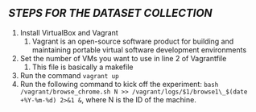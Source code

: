 ## _STEPS FOR THE DATASET COLLECTION_

1. Install VirtualBox and Vagrant
   1. Vagrant is an open-source software product for building and maintaining portable virtual software development environments
2. Set the number of VMs you want to use in line 2 of Vagrantfile 
   1. This file is basically a makefile
3. Run the command `vagrant up` 
4. Run the following command to kick off the experiment: `bash /vagrant/browse_chrome.sh N >> /vagrant/logs/$1/browse1\_$(date +%Y-%m-%d) 2>&1 &`, where N is the ID of the machine. 